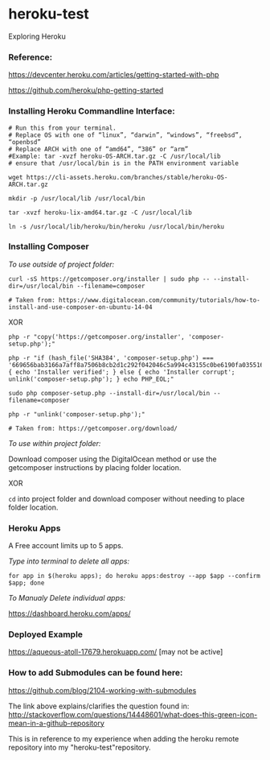 # heroku-test
Exploring Heroku

### Reference:
https://devcenter.heroku.com/articles/getting-started-with-php

https://github.com/heroku/php-getting-started 

### Installing Heroku Commandline Interface:


```
# Run this from your terminal.
# Replace OS with one of “linux”, “darwin”, “windows”, “freebsd”, “openbsd”
# Replace ARCH with one of “amd64”, “386” or “arm”
#Example: tar -xvzf heroku-OS-ARCH.tar.gz -C /usr/local/lib
# ensure that /usr/local/bin is in the PATH environment variable 

wget https://cli-assets.heroku.com/branches/stable/heroku-OS-ARCH.tar.gz

mkdir -p /usr/local/lib /usr/local/bin

tar -xvzf heroku-lix-amd64.tar.gz -C /usr/local/lib

ln -s /usr/local/lib/heroku/bin/heroku /usr/local/bin/heroku
```

### Installing Composer

_To use outside of project folder:_

```
curl -sS https://getcomposer.org/installer | sudo php -- --install-dir=/usr/local/bin --filename=composer

# Taken from: https://www.digitalocean.com/community/tutorials/how-to-install-and-use-composer-on-ubuntu-14-04 
```

XOR

```
php -r "copy('https://getcomposer.org/installer', 'composer-setup.php');"

php -r "if (hash_file('SHA384', 'composer-setup.php') === '669656bab3166a7aff8a7506b8cb2d1c292f042046c5a994c43155c0be6190fa0355160742ab2e1c88d40d5be660b410') { echo 'Installer verified'; } else { echo 'Installer corrupt'; unlink('composer-setup.php'); } echo PHP_EOL;"

sudo php composer-setup.php --install-dir=/usr/local/bin --filename=composer

php -r "unlink('composer-setup.php');"

# Taken from: https://getcomposer.org/download/

```

_To use within project folder:_

Download composer using the DigitalOcean method or use the getcomposer instructions by placing folder location.

XOR

`cd` into project folder and download composer without needing to place folder location.  

### Heroku Apps

A Free account limits up to 5 apps.

_Type into terminal to delete all apps:_

``` 
for app in $(heroku apps); do heroku apps:destroy --app $app --confirm $app; done 
```
_To Manualy Delete individual apps:_

https://dashboard.heroku.com/apps/

### Deployed Example

https://aqueous-atoll-17679.herokuapp.com/  [may not be active]


### How to add Submodules can be found here:

https://github.com/blog/2104-working-with-submodules

The link above explains/clarifies the question found in: http://stackoverflow.com/questions/14448601/what-does-this-green-icon-mean-in-a-github-repository

This is in reference to my experience when adding the heroku remote repository into my "heroku-test"repository.



